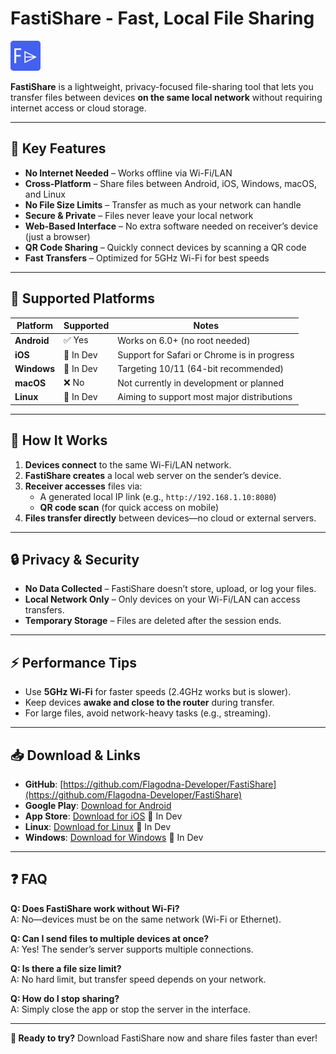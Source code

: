 # FastiShare - Fast, Local File Sharing

![FastiShare Logo](https://raw.githubusercontent.com/Flagodna-Developer/FastiShare/refs/heads/main/fastishare.png) 

**FastiShare** is a lightweight, privacy-focused file-sharing tool that lets you transfer files between devices **on the same local network** without requiring internet access or cloud storage.

---

## 🌟 Key Features
- **No Internet Needed** – Works offline via Wi-Fi/LAN  
- **Cross-Platform** – Share files between Android, iOS, Windows, macOS, and Linux  
- **No File Size Limits** – Transfer as much as your network can handle  
- **Secure & Private** – Files never leave your local network  
- **Web-Based Interface** – No extra software needed on receiver’s device (just a browser)  
- **QR Code Sharing** – Quickly connect devices by scanning a QR code  
- **Fast Transfers** – Optimized for 5GHz Wi-Fi for best speeds  

---

## 📱 Supported Platforms

| Platform    | Supported | Notes                                       |
| ----------- | --------- | ------------------------------------------- |
| **Android** | ✅ Yes     | Works on 6.0+ (no root needed)              |
| **iOS**     | 🚧 In Dev | Support for Safari or Chrome is in progress |
| **Windows** | 🚧 In Dev | Targeting 10/11 (64-bit recommended)        |
| **macOS**   | ❌ No      | Not currently in development or planned     |
| **Linux**   | 🚧 In Dev | Aiming to support most major distributions  |


---

## 🚀 How It Works
1. **Devices connect** to the same Wi-Fi/LAN network.  
2. **FastiShare creates** a local web server on the sender’s device.  
3. **Receiver accesses** files via:  
   - A generated local IP link (e.g., `http://192.168.1.10:8080`)  
   - **QR code scan** (for quick access on mobile)  
4. **Files transfer directly** between devices—no cloud or external servers.  

---

## 🔒 Privacy & Security
- **No Data Collected** – FastiShare doesn’t store, upload, or log your files.  
- **Local Network Only** – Only devices on your Wi-Fi/LAN can access transfers.  
- **Temporary Storage** – Files are deleted after the session ends.  

---

## ⚡ Performance Tips
- Use **5GHz Wi-Fi** for faster speeds (2.4GHz works but is slower).  
- Keep devices **awake and close to the router** during transfer.  
- For large files, avoid network-heavy tasks (e.g., streaming).  

---

## 📥 Download & Links
- **GitHub**: [https://github.com/Flagodna-Developer/FastiShare](https://github.com/Flagodna-Developer/FastiShare) 
- **Google Play**: [Download for Android](https://play.google.com/store/apps/details?id=com.flagodna.fastishare)  
- **App Store**: [Download for iOS](/)  🚧 In Dev
- **Linux**: [Download for Linux](/)  🚧 In Dev
- **Windows**: [Download for Windows](/)  🚧 In Dev
 

---

## ❓ FAQ
**Q: Does FastiShare work without Wi-Fi?**  
A: No—devices must be on the same network (Wi-Fi or Ethernet).  

**Q: Can I send files to multiple devices at once?**  
A: Yes! The sender’s server supports multiple connections.  

**Q: Is there a file size limit?**  
A: No hard limit, but transfer speed depends on your network.  

**Q: How do I stop sharing?**  
A: Simply close the app or stop the server in the interface.  

---

**🚀 Ready to try?** Download FastiShare now and share files faster than ever!  
